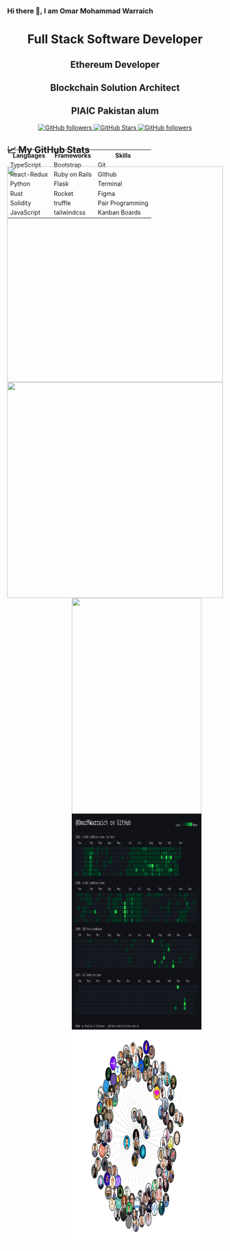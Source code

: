 ### Hi there 👋, I am Omar Mohammad Warraich

<p align="center">
        <h1 align="center">Full Stack Software Developer</h1>
        <h2 align="center">Ethereum Developer</h2>
        <h2 align="center">Blockchain Solution Architect</h2>
        <h2 align="center">PIAIC Pakistan alum</h2>
      </p>
      <p align="center">
        <a href="https://github.com/OmarMWarraich?tab=followers">
          <img alt="GitHub followers" src="https://img.shields.io/github/followers/OmarMWarraich?style=social" />
        </a>
        <a href="https://github.com/OmarMWarraich?tab=stars">
          <img alt="GitHub Stars" src="https://img.shields.io/github/stars/OmarMWarraich?style=social" />
        </a>
        <a href="https://twitter.com/follow/omarWarraich1">
          <img alt="GitHub followers" src="https://img.shields.io/twitter/follow/omarWarraich1?style=social" />
        </a>
        <br />
      </p>

<div style="width:100%;height:0;padding-bottom:100%;position:relative;">    
<table align = "center" style="position:absolute;width:100%;height:100%;">
  <tr>
    <th>
      Languages
    </th>
    <th>
      Frameworks
    </th>
    <th>
      Skills
    </th>
  </tr>
  <tr>
    <td>
      TypeScript
    </td>
    <td>
      Bootstrap
    </td>
    <td>
      Git
    </td>
  </tr>
  
  
  <tr>
    <td>
      React-Redux
    </td>
    <td>
      Ruby on Rails
    </td>
    <td>
      GIthub
    </td>
  </tr>
  
  
  <tr>
    <td>
      Python
    </td>
    <td>
      Flask
    </td>
    <td>
      Terminal
    </td>
  </tr>
  
  
  <tr>
    <td>
      Rust
    </td>
    <td>
      Rocket
    </td>
    <td>
      Figma
    </td>
  </tr>
  
  
  <tr>
    <td>
      Solidity
    </td>
    <td>
      truffle
    </td>
    <td>
      Pair Programming
    </td>
  </tr>
        
  
  <tr>
    <td>
      JavaScript
    </td>
    <td>
      tailwindcss
    </td>
    <td>
      Kanban Boards
    </td>
  </tr>
  
 </table>
<div>
  

## &#x1f4c8; My GitHub Stats
<div style="width:100%;height:0;padding-bottom:100%;position:relative;"><img src="https://github-readme-stats.vercel.app/api?username=OmarMWarraich&theme=tokyonight" width="100%" height="100%" style="position:absolute"></img>
</div>

<div style="width:100%;height:0;padding-bottom:100%;position:relative;"><img src="https://github-readme-stats.vercel.app/api/top-langs/?username=OmarMWarraich&hide=java,html,css&theme=tokyonight" width="100%" height="100%" style="position:absolute"></img>
</div>
<div align="center" style="width:60%;height:0;padding-bottom:100%;position:relative;"><img src="https://streak-stats.demolab.com/?user=OmarMWarraich&theme=tokyonight" width="100%" height="100%" style="position:absolute"></img>
</div>

<div align="center" style="width:60%;height:0;padding-bottom:100%;position:relative;"><img src="./assets/contributions.png" width="100%" height="100%" style="position:absolute"></img>
</div>

<div align="center" style="width:60%;height:0;padding-bottom:100%;position:relative;"><img src="./assets/canvas.png" width="100%" height="100%" style="position:absolute"></img>
</div>




                                                                   


<!--
**OmarMWarraich/OmarMWarraich** is a ✨ _special_ ✨ repository because its `README.md` (this file) appears on your GitHub profile.

Here are some ideas to get you started:

- 🔭 I’m currently working on ...
- 🌱 I’m currently learning ...
- 👯 I’m looking to collaborate on ...
- 🤔 I’m looking for help with ...
- 💬 Ask me about ...
- 📫 How to reach me: ...
- 😄 Pronouns: ...
- ⚡ Fun fact: ...
-->
